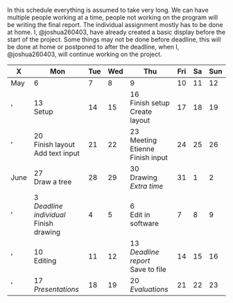 In this schedule everything is assumed to take very long.
We can have multiple people working at a time, people not working on the program will be writing the final report.
The individual assignment mostly has to be done at home.
I, @joshua260403, have already created a basic display before the start of the project.
Some things may not be done before deadline, this will be done at home or postponed to after the deadline, when I, @joshua260403, will continue working on the project.

X | Mon | Tue | Wed | Thu | Fri | Sa | Sun
---|---|---|---|---|---|---|---
May | 6 | 7 | 8 | 9 | 10 | 11 | 12
' | 13<br/>Setup | 14 | 15 | 16<br/>Finish setup<br/>Create layout | 17 | 18 | 19
' | 20<br/>Finish layout<br/>Add text input | 21 | 22 | 23<br/>Meeting Etienne<br/>Finish input | 24 | 25 | 26
June | 27<br/>Draw a tree | 28 | 29 | 30<br/>Drawing<br/>_Extra time_ | 31 | 1 | 2
' | 3<br/>_Deadline individual_<br/>Finish drawing | 4 | 5 | 6<br/>Edit in software | 7 | 8 | 9
' | 10<br/>Editing | 11 | 12 | 13<br/>_Deadline report_<br/>Save to file | 14 | 15 | 16
' | 17<br/>_Presentations_ | 18 | 19 | 20<br/>_Evaluations_ | 21 | 22 | 23
